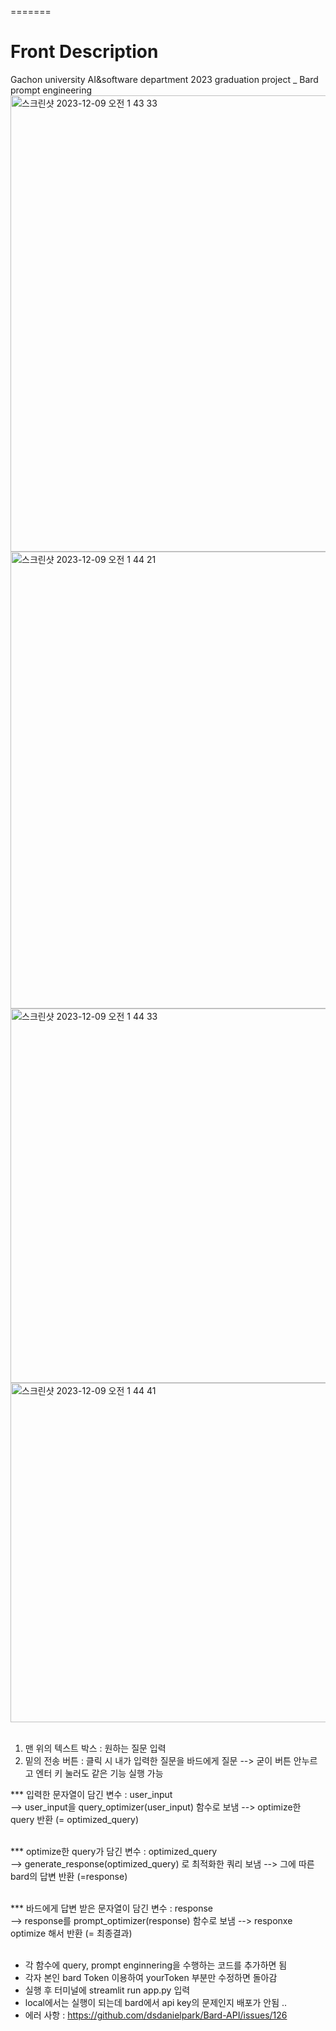 
=======
# Front Description
Gachon university AI&amp;software department 2023 graduation project _ Bard prompt engineering
<img width="730" alt="스크린샷 2023-12-09 오전 1 43 33" src="https://github.com/baeksh0330/2023graduationProject_BardpromptEngineering/assets/94830364/e7101880-c63e-473b-940e-f0199a774185"></br>
<img width="731" alt="스크린샷 2023-12-09 오전 1 44 21" src="https://github.com/baeksh0330/2023graduationProject_BardpromptEngineering/assets/94830364/2a197b8c-94d3-4617-a6b5-ea919951aa5a"></br>
<img width="599" alt="스크린샷 2023-12-09 오전 1 44 33" src="https://github.com/baeksh0330/2023graduationProject_BardpromptEngineering/assets/94830364/1219767b-8aec-4412-b811-d7e11ff71c35"></br>
<img width="543" alt="스크린샷 2023-12-09 오전 1 44 41" src="https://github.com/baeksh0330/2023graduationProject_BardpromptEngineering/assets/94830364/759a2711-a481-4fa0-bf5d-c8b44ad65040"></br></br>



1. 맨 위의 텍스트 박스 : 원하는 질문 입력
2. 밑의 전송 버튼 : 클릭 시 내가 입력한 질문을 바드에게 질문 --> 굳이 버튼 안누르고 엔터 키 눌러도 같은 기능 실행 가능

*** 입력한 문자열이 담긴 변수 : user_input </br>
--> user_input을 query_optimizer(user_input) 함수로 보냄 --> optimize한 query 반환 (= optimized_query) </br></br>

*** optimize한 query가 담긴 변수 : optimized_query </br>
--> generate_response(optimized_query) 로 최적화한 쿼리 보냄 --> 그에 따른 bard의 답변 반환 (=response) </br></br>

*** 바드에게 답변 받은 문자열이 담긴 변수 : response </br>
--> response를 prompt_optimizer(response) 함수로 보냄 --> responxe optimize 해서 반환 (= 최종결과) </br></br>

- 각 함수에 query, prompt enginnering을 수행하는 코드를 추가하면 됨</br>
- 각자 본인 bard Token 이용하여 yourToken 부분만 수정하면 돌아감</br>
- 실행 후 터미널에 streamlit run app.py 입력</br>
- local에서는 실행이 되는데 bard에서 api key의 문제인지 배포가 안됨 ..</br>
- 에러 사항 : https://github.com/dsdanielpark/Bard-API/issues/126</br></br></br>



